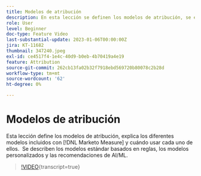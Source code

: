 ```yaml
---
title: Modelos de atribución
description: En esta lección se definen los modelos de atribución, se explican los distintos modelos incluidos con  [!DNL Marketo Measure] y se indica cuándo usar cada uno de ellos.  Se describen los modelos estándar basados en reglas, los modelos personalizados y las recomendaciones de AI/ML.
role: User
level: Beginner
doc-type: Feature Video
last-substantial-update: 2023-01-06T00:00:00Z
jira: KT-11682
thumbnail: 347240.jpeg
exl-id: ce4517f4-1e4c-40d9-b0eb-4b70419a4e19
feature: Attribution
source-git-commit: 262cb13fa02b32f7918ebd569720b80078c2b28d
workflow-type: tm+mt
source-wordcount: '62'
ht-degree: 0%

---
```


# Modelos de atribución

Esta lección define los modelos de atribución, explica los diferentes modelos incluidos con [!DNL Marketo Measure] y cuándo usar cada uno de ellos.  Se describen los modelos estándar basados en reglas, los modelos personalizados y las recomendaciones de AI/ML.

>[!VIDEO](https://video.tv.adobe.com/v/347240/?learn=on){transcript=true}
